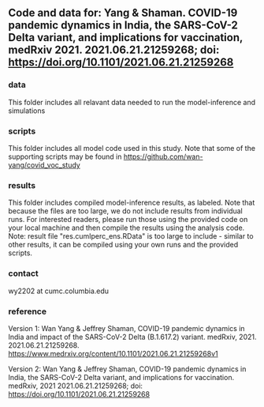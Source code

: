 ## Code and data for: Yang & Shaman. COVID-19 pandemic dynamics in India, the SARS-CoV-2 Delta variant, and implications for vaccination, medRxiv 2021. 2021.06.21.21259268; doi: https://doi.org/10.1101/2021.06.21.21259268


### data
This folder includes all relavant data needed to run the model-inference and simulations

### scripts
This folder includes all model code used in this study. 
Note that some of the supporting scripts may be found in https://github.com/wan-yang/covid_voc_study


### results
This folder includes compiled model-inference results, as labeled. 
Note that because the files are too large, we do not include results from individual runs. For interested readers, please run those using the provided code on your local machine and then compile the results using the analysis code. 
Note: result file "res.cumIperc_ens.RData" is too large to include - similar to other results, it can be compiled using your own runs and the provided scripts.

### contact
wy2202 at cumc.columbia.edu

### reference
Version 1: 
Wan Yang & Jeffrey Shaman, COVID-19 pandemic dynamics in India and impact of the SARS-CoV-2 Delta (B.1.617.2) variant. medRxiv, 2021. 2021.06.21.21259268. https://www.medrxiv.org/content/10.1101/2021.06.21.21259268v1

Version 2:
Wan Yang & Jeffrey Shaman, COVID-19 pandemic dynamics in India, the SARS-CoV-2 Delta variant, and implications for vaccination. medRxiv, 2021 2021.06.21.21259268; doi: https://doi.org/10.1101/2021.06.21.21259268
